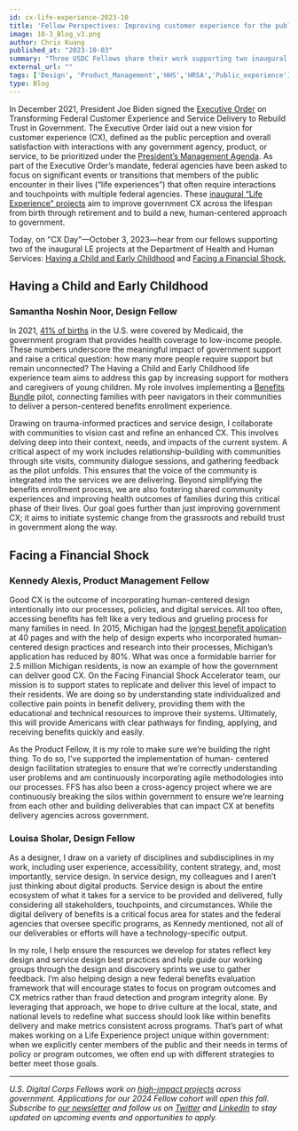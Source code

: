 ```yaml
---
id: cx-life-experience-2023-10
title: 'Fellow Perspectives: Improving customer experience for the public across life experiences'
image: 10-3_Blog_v3.png
author: Chris Kuang
published_at: "2023-10-03"
summary: "Three USDC Fellows share their work supporting two inaugural life experience projects at the Department of Health and Human Services: Having a Child and Early Childhood, and Facing a Financial Shock."
external_url: ""
tags: ['Design', 'Product_Management','HHS','HRSA','Public_experience']
type: Blog
---
```


In December 2021, President Joe Biden signed the [Executive Order](https://www.whitehouse.gov/briefing-room/presidential-actions/2021/12/13/executive-order-on-transforming-federal-customer-experience-and-service-delivery-to-rebuild-trust-in-government/) on Transforming Federal Customer Experience and Service Delivery to Rebuild Trust in Government. The Executive Order laid out a new vision for customer experience (CX), defined as the public perception and overall satisfaction with interactions with any government agency, product, or service, to be prioritized under the [President’s Management Agenda](https://www.performance.gov/pma/cx/). As part of the Executive Order’s mandate, federal agencies have been asked to focus on significant events or transitions that members of the public encounter in their lives (“life experiences”) that often require interactions and touchpoints with multiple federal agencies. These [inaugural “Life Experience” projects](https://www.performance.gov/cx/projects/) aim to improve government CX across the lifespan from birth through retirement and to build a new, human-centered approach to government. 

Today, on "CX Day"—October 3, 2023—hear from our fellows supporting two of the inaugural LE projects at the Department of Health and Human Services: [Having a Child and Early Childhood](https://www.performance.gov/cx/life-experiences/having-a-child-and-early-childhood-for-low-income-families/) and [Facing a Financial Shock](https://www.performance.gov/cx/life-experiences/facing-a-financial-shock/), 

## Having a Child and Early Childhood

### Samantha Noshin Noor, Design Fellow

In 2021, [41% of births](https://www.cdc.gov/nchs/nvss/births.htm) in the U.S. were covered by Medicaid, the government program that provides health coverage to low-income people. These numbers underscore the meaningful impact of government support and raise a critical question: how many more people require support but remain unconnected?  The Having a Child and Early Childhood life experience team aims to address this gap by increasing support for mothers and caregivers of young children. My role involves implementing a [Benefits Bundle](https://assets.performance.gov/cx/files/life-experiences/2023/CX-2023_Early-Childhood_Life+Experience_Design-Project-Summaries.pdf) pilot, connecting families with peer navigators in their communities to deliver a person-centered benefits enrollment experience. 

Drawing on trauma-informed practices and service design, I collaborate with communities to vision cast and refine an enhanced CX. This involves delving deep into their context, needs, and impacts of the current system. A critical aspect of my work includes relationship-building with communities through site visits, community dialogue sessions, and gathering feedback as the pilot unfolds. This ensures that the voice of the community is integrated into the services we are delivering. Beyond simplifying the benefits enrollment process, we are also fostering shared community experiences and improving health outcomes of families during this critical phase of their lives. Our goal goes further than just improving government CX; it aims to initiate systemic change from the grassroots and rebuild trust in government along the way.

## Facing a Financial Shock

### Kennedy Alexis, Product Management Fellow

Good CX is the outcome of incorporating human-centered design intentionally into our processes, policies, and digital services. All too often, accessing benefits has felt like a very tedious and grueling process for many families in need. In 2015, Michigan had the [longest benefit application](https://civilla.org/work/project-reform) at 40 pages and with the help of design experts who incorporated human-centered design practices and research into their processes, Michigan’s application has reduced by 80%. What was once a formidable barrier for 2.5 million Michigan residents, is now an example of how the government can deliver good CX. 
On the Facing Financial Shock Accelerator team, our mission is to support states to replicate and deliver this level of impact to their residents. We are doing so by understanding state individualized and collective pain points in benefit delivery, providing them with the educational and technical resources to improve their systems. Ultimately, this will provide Americans with clear pathways for finding, applying, and receiving benefits quickly and easily. 

As the Product Fellow, it is my role to make sure we’re building the right thing. To do so, I’ve supported the implementation of human- centered design facilitation strategies to ensure that we’re correctly understanding user problems and am continuously incorporating agile methodologies into our processes. FFS has also been a cross-agency project where we are continuously breaking the silos within government to ensure we’re learning from each other and building deliverables that can impact CX at benefits delivery agencies across government.

### Louisa Sholar, Design Fellow

As a designer, I draw on a variety of disciplines and subdisciplines in my work, including user experience, accessibility, content strategy, and, most importantly, service design. In service design, my colleagues and I aren’t just thinking about digital products. Service design is about the entire ecosystem of what it takes for a service to be provided and delivered, fully considering all stakeholders, touchpoints, and circumstances. While the digital delivery of benefits is a critical focus area for states and the federal agencies that oversee specific programs, as Kennedy mentioned, not all of our deliverables or efforts will have a technology-specific output. 

In my role, I help ensure the resources we develop for states reflect key design and service design best practices and help guide our working groups through the design and discovery sprints we use to gather feedback. I’m also helping design a new federal benefits evaluation framework that will encourage states to focus on program outcomes and CX metrics rather than fraud detection and program integrity alone. By leveraging that approach, we hope to drive culture at the local, state, and national levels to redefine what success should look like within benefits delivery and make metrics consistent across programs. That’s part of what makes working on a Life Experience project unique within government: when we explicitly center members of the public and their needs in terms of policy or program outcomes, we often end up with different strategies to better meet those goals.

---

_U.S. Digital Corps Fellows work on [high-impact projects](https://digitalcorps.gsa.gov/projects/) across government. Applications for our 2024 Fellow cohort will open this fall. Subscribe to [our newsletter](https://public.govdelivery.com/accounts/USGSATTS/subscriber/new?topic_id=USGSATTS_108) and follow us on [Twitter](https://twitter.com/usdigitalcorps) and [LinkedIn](https://www.linkedin.com/company/74725557/admin/feed/posts/) to stay updated on upcoming events and opportunities to apply._
